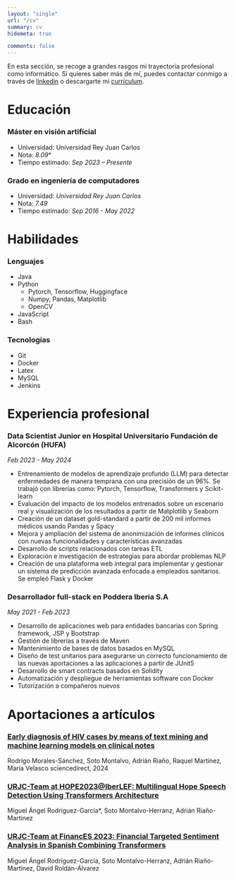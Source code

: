 ```yaml
---
layout: "single"
url: "/cv"
summary: cv
hidemeta: true

comments: false
---
```


En esta sección, se recoge a grandes rasgos mi trayectoria profesional como informático. Si quieres saber más de mí, puedes contactar conmigo a través de [linkedin](https://www.linkedin.com/in/adri%C3%A1n-ria%C3%B1o-8b2427165/) o descargarte mi [currículum](https://drive.google.com/drive/folders/1TigUSJZggcTNy329zFJiCAiA1xrULRNY).

# Educación
### Máster en visión artificial
- Universidad: Universidad Rey Juan Carlos
- Nota: *8.09**
- Tiempo estimado: *Sep 2023 – Presente*

### Grado en ingeniería de computadores
- Universidad: *Universidad Rey Juan Carlos*
- Nota: *7.49*
- Tiempo estimado: *Sep 2016 - May 2022*


# Habilidades
### Lenguajes
- Java
- Python
    - Pytorch, Tensorflow, Huggingface
    - Numpy, Pandas, Matplotlib
    - OpenCV
- JavaScript
- Bash

### Tecnologías
- Git
- Docker
- Latex
- MySQL
- Jenkins


# Experiencia profesional
### Data Scientist Junior en Hospital Universitario Fundación de Alcorcón (HUFA)
*Feb 2023 - May 2024*
- Entrenamiento de modelos de aprendizaje profundo (LLM) para detectar enfermedades de manera temprana con una precisión de un 96%. Se trabajó con librerías como: Pytorch, Tensorflow, Transformers y Scikit-learn
- Evaluación del impacto de los modelos entrenados sobre un escenario real y visualización de los resultados a partir de Matplotlib y Seaborn
- Creación de un dataset gold-standard a partir de 200 mil informes médicos usando Pandas y Spacy
- Mejora y ampliación del sistema de anonimización de informes clínicos con nuevas funcionalidades y características avanzadas
- Desarrollo de scripts relacionados con tareas ETL
- Exploración e investigación de estrategias para abordar problemas NLP
- Creación de una plataforma web integral para implementar y gestionar un sistema de predicción avanzada enfocada a empleados sanitarios. Se empleó Flask y Docker

### Desarrollador full-stack en Poddera Iberia S.A
*May 2021 - Feb 2023*
- Desarrollo de aplicaciones web para entidades bancarias con Spring framework, JSP y Bootstrap
- Gestión de librerías a través de Maven
- Mantenimiento de bases de datos basados en MySQL
- Diseño de test unitarios para asegurarse un correcto funcionamiento de las nuevas aportaciones a las aplicaciones a partir de JUnit5
- Desarrollo de smart contracts basados en Solidity
- Automatización y despliegue de herramientas software con Docker
- Tutorización a compañeros nuevos

# Aportaciones a artículos
### [Early diagnosis of HIV cases by means of text mining and machine learning models on clinical notes](https://www.sciencedirect.com/science/article/pii/S0010482524009156?via%3Dihub)
Rodrigo Morales-Sánchez, Soto Montalvo, Adrián Riaño, Raquel Martínez, María Velasco
sciencedirect, 2024
### [URJC-Team at HOPE2023@IberLEF: Multilingual Hope Speech Detection Using Transformers Architecture](https://ceur-ws.org/Vol-3496/hope-paper2.pdf)
Miguel Ángel Rodríguez-García*, Soto Montalvo-Herranz, Adrián Riaño-Martínez
### [URJC-Team at FinancES 2023: Financial Targeted Sentiment Analysis in Spanish Combining Transformers](https://ceur-ws.org/Vol-3496/finances-paper5.pdf)
Miguel Ángel Rodríguez-García, Soto Montalvo-Herranz, Adrián Riaño-Martínez, David Roldán-Álvarez
